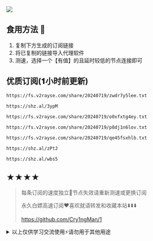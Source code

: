 <img src="https://readme-typing-svg.demolab.com?font=Fira+Code&pause=1000&width=850&lines=⛧正在臻选更多高速订阅...;【当前模式：一周二更】站内订阅全寄当天就更...&left=true&size=27" />

## 食用方法 🍖
1. 复制下方生成的订阅链接
2. 将已复制的链接导入代理软件
3. 测速，选择一个【有值】的且延时较低的节点连接即可

## 优质订阅(𝟏小时前更新)
```
https://fs.v2rayse.com/share/20240719/zwdr7y5lee.txt
```
```
https://shz.al/3ypM
```
```
https://fs.v2rayse.com/share/20240719/o0xfxtg4ey.txt
```
```
https://fs.v2rayse.com/share/20240719/p8dj1n6lov.txt
```
```
https://fs.v2rayse.com/share/20240719/qe45fsxhlb.txt
```
```
https://shz.al/zPtJ
```
```
https://shz.al/wbs5
```

## ★★★★
> 每条订阅的速度独立🍃节点失效请重新测速或更换订阅
>
> 永久白嫖高速订阅❤️喜欢就请转发和收藏本站⬇️⬇️⬇️
>
> https://github.com/Cry1ngMan/1

<details>
<summary>以上仅供学习交流使用⚡️请勿用于其他用途</summary>

&nbsp;
> [![Star History Chart](https://api.star-history.com/svg?repos=Cry1ngMan/1&type=Date)](https://star-history.com/#Cry1ngMan/1&Date)

[![GitHub stars](https://img.shields.io/github/stars/Cry1ngMan/1.svg?style=social&label=Stars)](https://github.com/Cry1ngMan/1/stargazers)
<img src="https://komarev.com/ghpvc/?username=Cry1ngMan&label=Views&color=0e75b6&style=flat" alt="访问量统计" />
</details>
